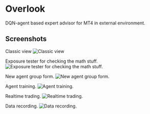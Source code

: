 # Overlook
DQN-agent based expert advisor for MT4 in external environment.

## Screenshots

Classic view
![Classic view](https://github.com/sppp/Overlook/raw/master/docs/classic.jpg)

Exposure tester for checking the math stuff.
![Exposure tester for checking the math stuff.](https://github.com/sppp/Overlook/raw/master/docs/tester.jpg)

New agent group form.
![New agent group form.](https://github.com/sppp/Overlook/raw/master/docs/newgroup.jpg)

Agent training.
![Agent training.](https://github.com/sppp/Overlook/raw/master/docs/training.jpg)

Realtime trading.
![Realtime trading.](https://github.com/sppp/Overlook/raw/master/docs/realtime.jpg)

Data recording.
![Data recording.](https://github.com/sppp/Overlook/raw/master/docs/datarecord.jpg)


